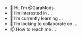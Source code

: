 - 👋 Hi, I’m @GaraMods
- 👀 I’m interested in ...
- 🌱 I’m currently learning ...
- 💞️ I’m looking to collaborate on ...
- 📫 How to reach me ...

<!---
GaraMods/GaraMods is a ✨ special ✨ repository because its `README.md` (this file) appears on your GitHub profile.
You can click the Preview link to take a look at your changes.
--->
